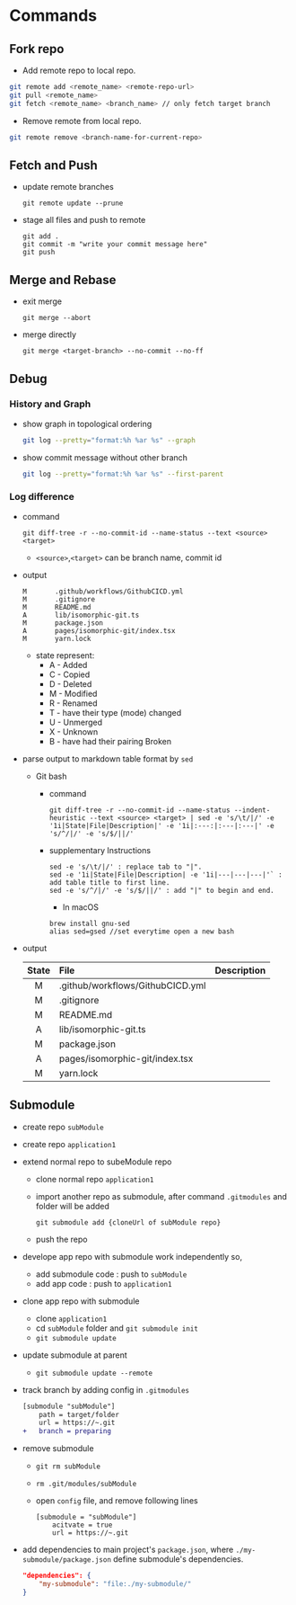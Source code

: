 # Commands

## Fork repo

- Add remote repo to local repo.

```bash
git remote add <remote_name> <remote-repo-url>
git pull <remote_name>
git fetch <remote_name> <branch_name> // only fetch target branch
```

- Remove remote from local repo.

```bash
git remote remove <branch-name-for-current-repo>
```

## Fetch and Push

- update remote branches

    ```
    git remote update --prune
    ```

- stage all files and push to remote

    ```
    git add .
    git commit -m "write your commit message here"
    git push
    ```

## Merge and Rebase

- exit merge

    ```
    git merge --abort
    ```

- merge directly

  ```
  git merge <target-branch> --no-commit --no-ff
  ```

## Debug

### History and Graph

- show graph in topological ordering

    ```sh
    git log --pretty="format:%h %ar %s" --graph
    ```

- show commit message without other branch

    ```sh
    git log --pretty="format:%h %ar %s" --first-parent
    ```

### Log difference

- command

    ```
    git diff-tree -r --no-commit-id --name-status --text <source> <target>
    ```
    - `<source>`,`<target>` can be branch name, commit id

- output

    ```
    M       .github/workflows/GithubCICD.yml
    M       .gitignore
    M       README.md
    A       lib/isomorphic-git.ts
    M       package.json
    A       pages/isomorphic-git/index.tsx
    M       yarn.lock
    ```
    - state represent:
        * A - Added
        * C - Copied
        * D - Deleted
        * M - Modified
        * R - Renamed
        * T - have their type (mode) changed
        * U - Unmerged
        * X - Unknown
        * B - have had their pairing Broken

- parse output to markdown table format by `sed`

    - Git bash
        
        - command

            ```
            git diff-tree -r --no-commit-id --name-status --indent-heuristic --text <source> <target> | sed -e 's/\t/|/' -e '1i|State|File|Description|' -e '1i|:---:|:---|:---|' -e 's/^/|/' -e 's/$/||/'
            ```

        - supplementary Instructions

            ```
            sed -e 's/\t/|/' : replace tab to "|".
            sed -e '1i|State|File|Description| -e '1i|---|---|---|'` : add table title to first line.
            sed -e 's/^/|/' -e 's/$/||/' : add "|" to begin and end. 
            ```
            
            - In macOS
            ```
            brew install gnu-sed
            alias sed=gsed //set everytime open a new bash
            ```
         
- output

    |State|File|Description|
    |:---:|:---|:---|
    |M|.github/workflows/GithubCICD.yml||
    |M|.gitignore||
    |M|README.md||
    |A|lib/isomorphic-git.ts||
    |M|package.json||
    |A|pages/isomorphic-git/index.tsx||
    |M|yarn.lock||

## Submodule

- create repo `subModule`
- create repo `application1`
- extend normal repo to subeModule repo 
    - clone normal repo `application1`
    - import another repo as submodule, after command `.gitmodules` and folder will be added 
        
        `git submodule add {cloneUrl of subModule repo}`
    - push the repo

- develope app repo with submodule work independently so,

    - add submodule code : push to `subModule`
    - add app code : push to `application1`

- clone app repo with submodule 
    - clone `application1`
    - cd `subModule` folder and `git submodule init`
    - `git submodule update`

- update submodule at parent
    - `git submodule update --remote`

- track branch by adding config in `.gitmodules`

    ```diff
    [submodule "subModule"]
    	path = target/folder
    	url = https://~.git
    +	branch = preparing
    ```

- remove submodule
    - `git rm subModule`
    - `rm .git/modules/subModule`
    -  open `config` file, and remove following lines
        
        ```
        [submodule = "subModule"]
            acitvate = true
            url = https://~.git
        ```

- add dependencies to main project's `package.json`, where `./my-submodule/package.json` define submodule's dependencies.

    ```json
    "dependencies": {
        "my-submodule": "file:./my-submodule/"
    }
    ```
